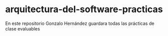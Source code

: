 # arquitectura-del-software-practicas
En este repositorio Gonzalo Hernández guardara todas las prácticas de clase evaluables
